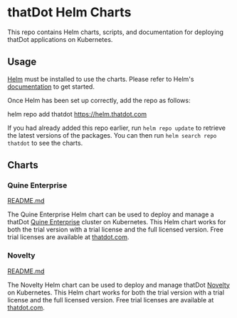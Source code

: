 # thatDot Helm Charts

This repo contains Helm charts, scripts, and documentation for deploying
thatDot applications on Kubernetes.

## Usage

[Helm](https://helm.sh) must be installed to use the charts.  Please refer to
Helm's [documentation](https://helm.sh/docs) to get started.

Once Helm has been set up correctly, add the repo as follows:

  helm repo add thatdot https://helm.thatdot.com

If you had already added this repo earlier, run `helm repo update` to retrieve
the latest versions of the packages.  You can then run `helm search repo
thatdot` to see the charts.

## Charts

### Quine Enterprise

[README.md](charts/quine-enterprise/README.md)

The Quine Enterprise Helm chart can be used to deploy and manage a thatDot
[Quine Enterprise](https://docs.thatdot.com/streaming-graph/index.html) cluster
on Kubernetes.  This Helm chart works for both the trial version with a trial
license and the full licensed version. Free trial licenses are available at
[thatdot.com](https://www.thatdot.com/free-trial/).

### Novelty

[README.md](charts/novelty/README.md)

The Novelty Helm chart can be used to deploy and manage thatDot
[Novelty](https://docs.thatdot.com/novelty/getting-started/novelty-main-concepts.html)
on Kubernetes.  This Helm chart works for both the trial version with a trial
license and the full licensed version. Free trial licenses are available at
[thatdot.com](https://www.thatdot.com/free-trial/).

